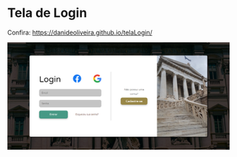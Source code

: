 # Tela de Login

Confira: https://danideoliveira.github.io/telaLogin/

<p align="center">
	<img src="img/print/home.png">
</p>

